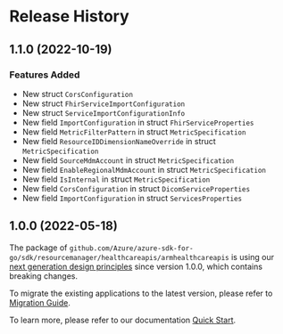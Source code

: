 # Release History

## 1.1.0 (2022-10-19)
### Features Added

- New struct `CorsConfiguration`
- New struct `FhirServiceImportConfiguration`
- New struct `ServiceImportConfigurationInfo`
- New field `ImportConfiguration` in struct `FhirServiceProperties`
- New field `MetricFilterPattern` in struct `MetricSpecification`
- New field `ResourceIDDimensionNameOverride` in struct `MetricSpecification`
- New field `SourceMdmAccount` in struct `MetricSpecification`
- New field `EnableRegionalMdmAccount` in struct `MetricSpecification`
- New field `IsInternal` in struct `MetricSpecification`
- New field `CorsConfiguration` in struct `DicomServiceProperties`
- New field `ImportConfiguration` in struct `ServicesProperties`


## 1.0.0 (2022-05-18)

The package of `github.com/Azure/azure-sdk-for-go/sdk/resourcemanager/healthcareapis/armhealthcareapis` is using our [next generation design principles](https://azure.github.io/azure-sdk/general_introduction.html) since version 1.0.0, which contains breaking changes.

To migrate the existing applications to the latest version, please refer to [Migration Guide](https://aka.ms/azsdk/go/mgmt/migration).

To learn more, please refer to our documentation [Quick Start](https://aka.ms/azsdk/go/mgmt).